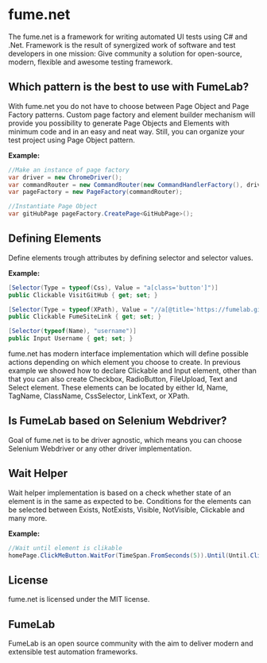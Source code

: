 # fume.net

The fume.net is a framework for writing automated UI tests using C# and .Net.
Framework is the result of synergized work of software and test developers in one mission:
Give community a solution for open-source, modern, flexible and awesome testing framework.

## Which pattern is the best to use with FumeLab?

With fume.net you do not have to choose between Page Object and Page Factory patterns.
Custom page factory and element builder mechanism will provide you possibility to generate Page Objects and Elements with minimum code and in an easy and neat way.
Still, you can organize your test project using Page Object pattern.

**Example:**

```csharp
//Make an instance of page factory  
var driver = new ChromeDriver();
var commandRouter = new CommandRouter(new CommandHandlerFactory(), driver);
var pageFactory = new PageFactory(commandRouter);

//Instantiate Page Object   
var gitHubPage pageFactory.CreatePage<GitHubPage>();
```

## Defining Elements

Define elements trough attributes by defining selector and selector values. 

**Example:**

```csharp
[Selector(Type = typeof(Css), Value = "a[class='button']")]
public Clickable VisitGitHub { get; set; }

[Selector(Type = typeof(XPath), Value = "//a[@title='https://fumelab.github.io']")]
public Clickable FumeSiteLink { get; set; }

[Selector(typeof(Name), "username")]
public Input Username { get; set; }
```

fume.net has modern interface implementation which will define possible actions depending on which element you choose to create.
In previous example we showed how to declare Clickable and Input element, other than that you can also create Checkbox, RadioButton, FileUpload, Text and Select element. These elements can be located by either Id, Name, TagName, ClassName, CssSelector, LinkText, or XPath.

## Is FumeLab based on Selenium Webdriver?

Goal of fume.net is to be driver agnostic, which means you can choose Selenium Webdriver or any other driver implementation.

## Wait Helper

Wait helper implementation is based on a check whether state of an element is in the same as expected to be.
Conditions for the elements can be selected between Exists, NotExists, Visible, NotVisible, Clickable and many more.

**Example:**

```csharp
//Wait until element is clikable 
homePage.ClickMeButton.WaitFor(TimeSpan.FromSeconds(5)).Until(Until.Clickable);
```

## License
fume.net is licensed under the MIT license.

## FumeLab
FumeLab is an open source community with the aim to deliver modern and extensible test automation frameworks.
